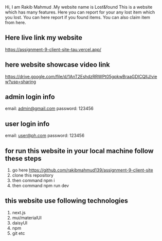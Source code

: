 Hi, I am Rakib Mahmud .My website name is Lost&found This is a website which has many features. Here you can report for your any lost item which you lost. You can here report if you found items. You can also claim item from here.

## Here live link my website

https://assignment-9-client-site-tau.vercel.app/

## here website showcase video link

https://drive.google.com/file/d/1AnT2EshdzRRWPt05gpkwBraaGDlCQllJ/view?usp=sharing

## admin login info

email: admin@gmail.com
password: 123456

## user login info

email: user@ph.com
password: 123456

## for run this website in your local machine follow these steps

1. go here https://github.com/rakibmahmud139/assignment-9-client-site
2. clone this repository
3. then command npm i
4. then command npm run dev

## this website use following technologies

1. next.js
2. mui/materialUI
3. daisyUI
4. npm
5. git etc
